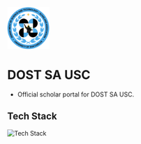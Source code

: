 <img src="./public/logo.png" alt="logo" width="96">

# DOST SA USC

- Official scholar portal for DOST SA USC.

## Tech Stack

![Tech Stack](https://skills-icons.vercel.app/api/icons?i=nextjs,ts,tailwind,shadcnui,supabase,betterauth,drizzle,zustand)
